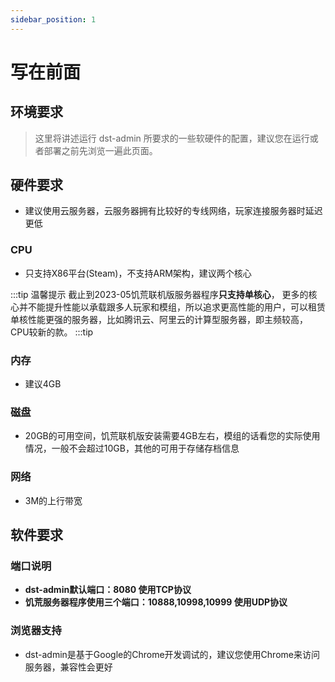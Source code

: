 ```yaml
---
sidebar_position: 1
---
```


# 写在前面

## 环境要求
> 这里将讲述运行 dst-admin 所要求的一些软硬件的配置，建议您在运行或者部署之前先浏览一遍此页面。

## 硬件要求
* 建议使用云服务器，云服务器拥有比较好的专线网络，玩家连接服务器时延迟更低

### CPU
* 只支持X86平台(Steam)，不支持ARM架构，建议两个核心

:::tip 温馨提示
截止到2023-05饥荒联机版服务器程序**只支持单核心**，
更多的核心并不能提升性能以承载跟多人玩家和模组，所以追求更高性能的用户，可以租赁单核性能更强的服务器，比如腾讯云、阿里云的计算型服务器，即主频较高，CPU较新的款。
:::tip

### 内存
* 建议4GB

### 磁盘
* 20GB的可用空间，饥荒联机版安装需要4GB左右，模组的话看您的实际使用情况，一般不会超过10GB，其他的可用于存储存档信息

### 网络
* 3M的上行带宽

## 软件要求

### 端口说明

* **dst-admin默认端口：8080 使用TCP协议**
* **饥荒服务器程序使用三个端口：10888,10998,10999 使用UDP协议**

### 浏览器支持

* dst-admin是基于Google的Chrome开发调试的，建议您使用Chrome来访问服务器，兼容性会更好




